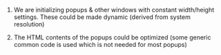 1. We are initializing popups & other windows with constant width/height settings. These could be made dynamic (derived from system resolution)

2. The HTML contents of the popups could be optimized (some generic common code is used which is not needed for most popups)